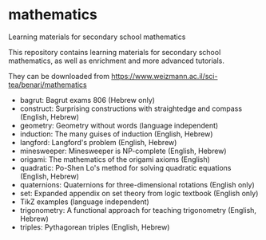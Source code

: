 # mathematics
Learning materials for secondary school mathematics

This repository contains learning materials for secondary school mathematics, as well as enrichment and more advanced tutorials.

They can be downloaded from https://www.weizmann.ac.il/sci-tea/benari/mathematics

* bagrut: Bagrut exams 806 (Hebrew only)
* construct: Surprising constructions with straightedge and compass (English, Hebrew)
* geometry: Geometry without words (language independent)
* induction: The many guises of induction (English, Hebrew)
* langford: Langford's problem (English, Hebrew)
* minesweeper: Minesweeper is NP-complete (English, Hebrew)
* origami: The mathematics of the origami axioms (English)
* quadratic: Po-Shen Lo's method for solving quadratic equations (English, Hebrew)
* quaternions: Quaternions for three-dimensional rotations (English only)
* set: Expanded appendix on set theory from logic textbook (English only)
* TikZ examples (language independent)
* trigonometry: A functional approach for teaching trigonometry (English, Hebrew)
* triples: Pythagorean triples (English, Hebrew)

